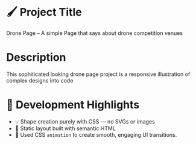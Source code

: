 
# 🖌️ Project Title

Drone Page – A simple Page that says about drone competition venues

# Description 

This sophiticated looking drone page project is a responsive illustration of complex designs into code 

# 🧠 Development Highlights

- 💡 Shape creation purely with CSS — no SVGs or images
- 📄 Static layout built with semantic HTML
- 🎯 Used CSS `animation` to create smooth, engaging UI transitions.








